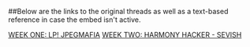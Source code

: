 ##Below are the links to the original threads as well as a text-based reference in case the embed isn't active.

[WEEK ONE: LP! JPEGMAFIA](https://twitter.com/sinistermusicc/status/1500464965332967430)
[WEEK TWO: HARMONY HACKER - SEVISH](https://twitter.com/sinistermusicc/status/1502977473000189953)
